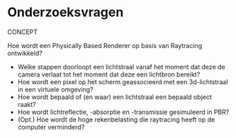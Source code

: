 # Onderzoeksvragen
CONCEPT

Hoe wordt een Physically Based Renderer op basis van Raytracing ontwikkeld?

-   Welke stappen doorloopt een lichtstraal vanaf het moment dat deze de camera verlaat tot het moment dat deze een lichtbron bereikt?
-   Hoe wordt een pixel op het scherm geassocieerd met een 3d-lichtstraal in een virtuele omgeving?
-   Hoe wordt bepaald of (en waar) een lichtstraal een bepaald object raakt?
-   Hoe wordt lichtreflectie, -absorptie en -transmissie gesimuleerd in PBR?
-   (Opt.) Hoe wordt de hoge rekenbelasting die raytracing heeft op de computer verminderd?